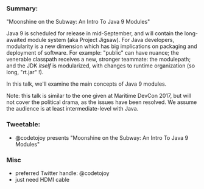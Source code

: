 
### Summary:

"Moonshine on the Subway: An Intro To Java 9 Modules"

Java 9 is scheduled for release in mid-September, and will contain the long-awaited module system (aka Project Jigsaw). For Java developers, modularity is a new dimension which has big implications on packaging and deployment of software. For example: "public" can have nuance; the venerable classpath receives a new, stronger teammate: the modulepath; and the JDK *itself* is modularized, with changes to runtime organization (so long, "rt.jar" !).

In this talk, we'll examine the main concepts of Java 9 modules.

Note: this talk is similar to the one given at Maritime DevCon 2017, but will not cover the political drama, as the issues have been resolved. We assume the audience is at least intermediate-level with Java.

### Tweetable:

* @codetojoy presents "Moonshine on the Subway: An Intro To Java 9 Modules"

### Misc

* preferred Twitter handle: @codetojoy
* just need HDMI cable

